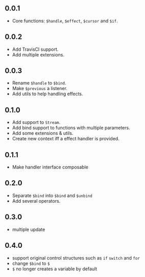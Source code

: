 ## 0.0.1

- Core functions: `$handle`, `$effect`, `$cursor` and `$if`.

## 0.0.2

- Add TravisCI support.
- Add multiple extensions.

## 0.0.3

- Rename `$handle` to `$bind`.
- Make `$previous` a listener.
- Add utils to help handling effects.

## 0.1.0

- Add support to `Stream`.
- Add bind support to functions with multiple parameters.
- Add some extensions & utils.
- Create new context iff a effect handler is provided.

## 0.1.1

- Make handler interface composable

## 0.2.0

- Separate `$bind` into `$bind` and `$unbind`
- Add several operators.

## 0.3.0

- multiple update

## 0.4.0

- support original control structures such as `if` `switch` and `for`
- change `$bind` to `$`
- `$` no longer creates a variable by default